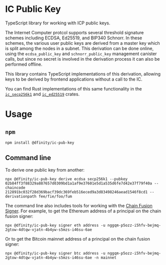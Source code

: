 # IC Public Key

TypeScript library for working with ICP public keys.

The Internet Computer protcol supports several threshold signature schemes
including ECDSA, Ed25519, and BIP340 Schnorr. In these schemes, the various user
public keys are derived from a master key which is split among the nodes in a
subnet. This derivation can be done online, using the `ecdsa_public_key` and
`schnorr_public_key` management canister calls, but since no secret is involved
in the derivation process it can also be performed offline.

This library contains TypeScript implementations of this derivation, allowing
keys to be derived by frontend applications without a call to the IC.

You can find Rust implementations of this same functionality in the
[`ic_secp256k1`](https://docs.rs/ic-secp256k1/) and [`ic_ed25519`](https://docs.rs/ic-ed25519/)
crates.

# Usage

## `npm`

```
npm install @dfinity/ic-pub-key
```

## Command line

To derive one public key from another:

```
npx @dfinity/ic-pub-key derive ecdsa secp256k1 --pubkey 02b84ff3f88329a887657d0309bd1a1af9e37601e5d1a535d6fe7d42e37f79f40a --chaincode 212891bc032f28d369bacf39dc369feb516eced9a3d83498246aead1546f8cd1 --derivationpath fee/fie/foo/fum
```

The command line also includes tools for working with the [Chain Fusion Signer](https://github.com/dfinity/chain-fusion-signer). For example, to get the Ethereum address of a principal on the chain fusion signer:

```
npx @dfinity/ic-pub-key signer eth address -u nggqm-p5ozz-i5hfv-bejmq-2gtow-4dtqw-vjatn-4b4yw-s5mzs-i46su-6ae
```

Or to get the Bitcoin mainnet address of a principal on the chain fusion signer:

```
npx @dfinity/ic-pub-key signer btc address -u nggqm-p5ozz-i5hfv-bejmq-2gtow-4dtqw-vjatn-4b4yw-s5mzs-i46su-6ae -n mainnet
```
